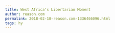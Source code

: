 ```yaml
---
title: West Africa's Libertarian Moment
author: reason.com
permalink: 2018-02-10-reason.com-1336466096.html
tags: hy
---
```


